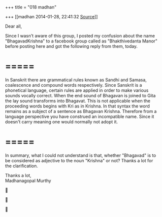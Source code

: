 +++
title = "018 madhan"

+++
[[madhan	2014-01-28, 22:41:32 [Source](https://groups.google.com/g/samskrita/c/uiwBAqymRjw)]]



Dear all,  
  
Since I wasn't aware of this group, I posted my confusion about the name "BhagavadKrishna" to a facebook group called as "Bhakthivedanta Manor" before posting here and got the following reply from them, today.  
  
# =====  
In Sanskrit there are grammatical rules known as Sandhi and Samasa, coalescence and compound words respectively. Since Sanskrit is a phonetical language, certain rules are applied in order to make various sounds vocally correct. When the end sound of Bhagavan is joined to Gita the lay sound transforms into Bhagavat. This is not applicable when the proceeding words begins with Kri as in Krishna. In that syntax the word remains as a subject of a sentence as Bhagavan Krishna. Therefore from a language perspective you have construed an incompatible name. Since it doesn't carry meaning one would normally not adopt it.   
# =====  
  

In summary, what I could not understand is that, whether "Bhagavad" is to be considered as adjective to the noun "Krishna" or not? Thanks a lot for the clarification.  
  
Thanks a lot,  
Madhanagopal Murthy  

  
  







